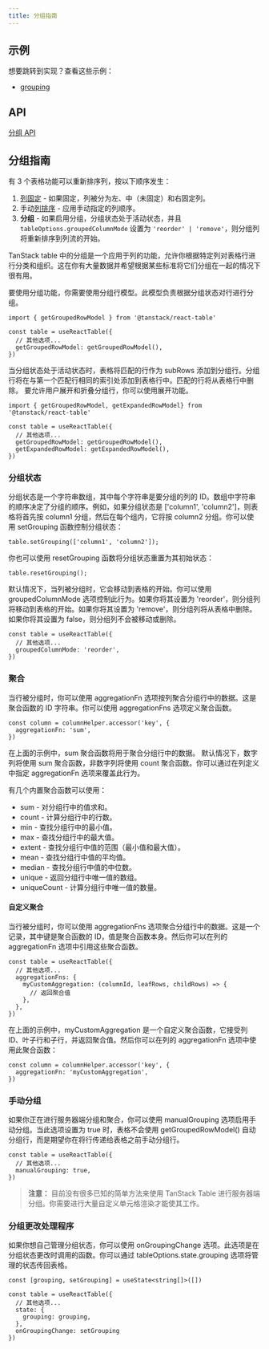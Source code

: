 ```yaml
---
title: 分组指南
---
```


## 示例

想要跳转到实现？查看这些示例：

- [grouping](https://github.com/TanStack/table/tree/main/examples/react/grouping)

## API

[分组 API](../api/features/grouping.md)

## 分组指南

有 3 个表格功能可以重新排序列，按以下顺序发生：

1. [列固定](../column-pinning.md) - 如果固定，列被分为左、中（未固定）和右固定列。
2. 手动[列排序](../column-ordering.md) - 应用手动指定的列顺序。
3. **分组** - 如果启用分组，分组状态处于活动状态，并且 `tableOptions.groupedColumnMode` 设置为 `'reorder' | 'remove'`，则分组列将重新排序到列流的开始。

TanStack table 中的分组是一个应用于列的功能，允许你根据特定列对表格行进行分类和组织。这在你有大量数据并希望根据某些标准将它们分组在一起的情况下很有用。

要使用分组功能，你需要使用分组行模型。此模型负责根据分组状态对行进行分组。

```tsx
import { getGroupedRowModel } from '@tanstack/react-table'

const table = useReactTable({
  // 其他选项...
  getGroupedRowModel: getGroupedRowModel(),
})
```

当分组状态处于活动状态时，表格将匹配的行作为 subRows 添加到分组行。分组行将在与第一个匹配行相同的索引处添加到表格行中。匹配的行将从表格行中删除。
要允许用户展开和折叠分组行，你可以使用展开功能。

```tsx
import { getGroupedRowModel, getExpandedRowModel} from '@tanstack/react-table'

const table = useReactTable({
  // 其他选项...
  getGroupedRowModel: getGroupedRowModel(),
  getExpandedRowModel: getExpandedRowModel(),
})
```

### 分组状态

分组状态是一个字符串数组，其中每个字符串是要分组的列的 ID。数组中字符串的顺序决定了分组的顺序。例如，如果分组状态是 ['column1', 'column2']，则表格将首先按 column1 分组，然后在每个组内，它将按 column2 分组。你可以使用 setGrouping 函数控制分组状态：

```tsx
table.setGrouping(['column1', 'column2']);
```

你也可以使用 resetGrouping 函数将分组状态重置为其初始状态：

```tsx
table.resetGrouping();
```

默认情况下，当列被分组时，它会移动到表格的开始。你可以使用 groupedColumnMode 选项控制此行为。如果你将其设置为 'reorder'，则分组列将移动到表格的开始。如果你将其设置为 'remove'，则分组列将从表格中删除。如果你将其设置为 false，则分组列不会被移动或删除。

```tsx
const table = useReactTable({
  // 其他选项...
  groupedColumnMode: 'reorder',
})
```

### 聚合

当行被分组时，你可以使用 aggregationFn 选项按列聚合分组行中的数据。这是聚合函数的 ID 字符串。你可以使用 aggregationFns 选项定义聚合函数。

```tsx
const column = columnHelper.accessor('key', {
  aggregationFn: 'sum',
})
```

在上面的示例中，sum 聚合函数将用于聚合分组行中的数据。
默认情况下，数字列将使用 sum 聚合函数，非数字列将使用 count 聚合函数。你可以通过在列定义中指定 aggregationFn 选项来覆盖此行为。

有几个内置聚合函数可以使用：

- sum - 对分组行中的值求和。
- count - 计算分组行中的行数。
- min - 查找分组行中的最小值。
- max - 查找分组行中的最大值。
- extent - 查找分组行中值的范围（最小值和最大值）。
- mean - 查找分组行中值的平均值。
- median - 查找分组行中值的中位数。
- unique - 返回分组行中唯一值的数组。
- uniqueCount - 计算分组行中唯一值的数量。

#### 自定义聚合

当行被分组时，你可以使用 aggregationFns 选项聚合分组行中的数据。这是一个记录，其中键是聚合函数的 ID，值是聚合函数本身。然后你可以在列的 aggregationFn 选项中引用这些聚合函数。

```tsx
const table = useReactTable({
  // 其他选项...
  aggregationFns: {
    myCustomAggregation: (columnId, leafRows, childRows) => {
      // 返回聚合值
    },
  },
})
```

在上面的示例中，myCustomAggregation 是一个自定义聚合函数，它接受列 ID、叶子行和子行，并返回聚合值。然后你可以在列的 aggregationFn 选项中使用此聚合函数：

```tsx
const column = columnHelper.accessor('key', {
  aggregationFn: 'myCustomAggregation',
})
```

### 手动分组

如果你正在进行服务器端分组和聚合，你可以使用 manualGrouping 选项启用手动分组。当此选项设置为 true 时，表格不会使用 getGroupedRowModel() 自动分组行，而是期望你在将行传递给表格之前手动分组行。

```tsx
const table = useReactTable({
  // 其他选项...
  manualGrouping: true,
})
```

> **注意：** 目前没有很多已知的简单方法来使用 TanStack Table 进行服务器端分组。你需要进行大量自定义单元格渲染才能使其工作。

### 分组更改处理程序

如果你想自己管理分组状态，你可以使用 onGroupingChange 选项。此选项是在分组状态更改时调用的函数。你可以通过 tableOptions.state.grouping 选项将管理的状态传回表格。

```tsx
const [grouping, setGrouping] = useState<string[]>([])

const table = useReactTable({
  // 其他选项...
  state: {
    grouping: grouping,
  },
  onGroupingChange: setGrouping
})
```